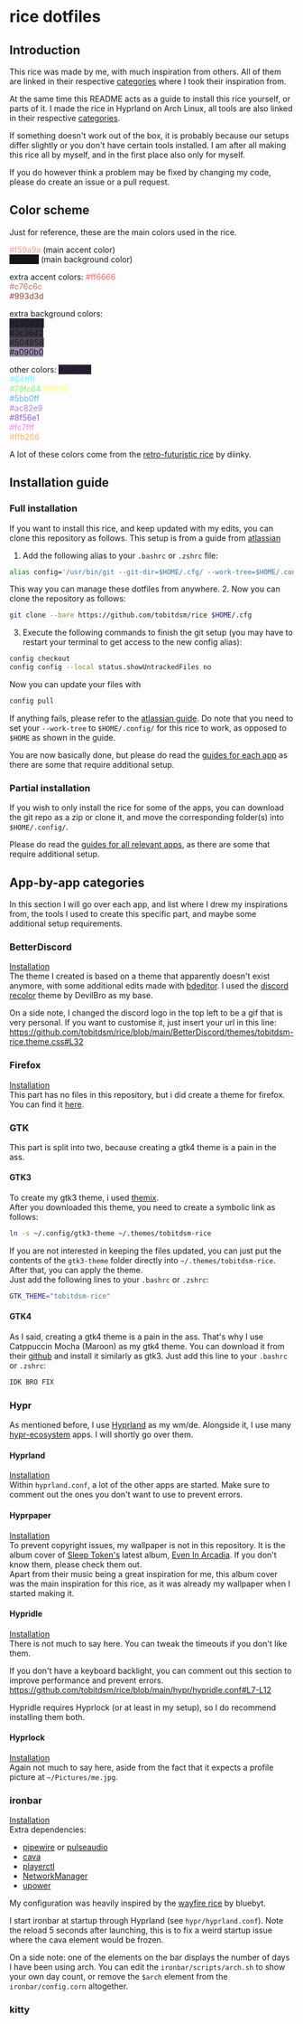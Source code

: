 # rice dotfiles
## Introduction
This rice was made by me, with much inspiration from others. All of them are linked in their respective [categories](#app-by-app-categories) where I took their inspiration from.

At the same time this README acts as a guide to install this rice yourself, or parts of it. I made the rice in Hyprland on Arch Linux, all tools are also linked in their respective [categories](#app-by-app-categories).

If something doesn't work out of the box, it is probably because our setups differ slightly or you don't have certain tools installed. I am after all making this rice all by myself, and in the first place also only for myself.

If you do however think a problem may be fixed by changing my code, please do create an issue or a pull request.

## Color scheme
Just for reference, these are the main colors used in the rice.

<span style="color:#f59a9a">#f59a9a</span> (main accent color)  
<span style="background:#141216">#141216</span> (main background color)

extra accent colors:
<span style="color:#f66">#ff6666</span>  
<span style="color:#C76C6C">#c76c6c</span>  
<span style="color:#993d3d">#993d3d</span>  

extra background colors:  
<span style="background:#282432">#282432</span>  
<span style="background:#3c3642">#3c3642</span>  
<span style="background:#504858">#504858</span>  
<span style="background:#a090b0">#a090b0</span>

other colors:
<span style="background:#2b2135">#2b2135</span>  
<span style="color:#64ffff">#64ffff</span>  
<span style="color:#79fc64">#79fc64</span>
<span style="color:#ffff66">#ffff66</span>  
<span style="color:#5bb0ff">#5bb0ff</span>  
<span style="color:#AC82E9">#ac82e9</span>  
<span style="color:#8F56E1">#8f56e1</span>  
<span style="color:#fc7fff">#fc7fff</span>  
<span style="color:#ffb266">#ffb266</span>

A lot of these colors come from the [retro-futuristic rice](https://github.com/diinki/diinki-retrofuture/tree/main) by diinky.

## Installation guide
### Full installation
If you want to install this rice, and keep updated with my edits, you can clone this repository as follows. This setup is from a guide from [atlassian](https://www.atlassian.com/git/tutorials/dotfiles)

1. Add the following alias to your `.bashrc` or `.zshrc` file:
```bash
alias config='/usr/bin/git --git-dir=$HOME/.cfg/ --work-tree=$HOME/.config/'
```
This way you can manage these dotfiles from anywhere.
2. Now you can clone the repository as follows:
```bash
git clone --bare https://github.com/tobitdsm/rice $HOME/.cfg
```
3. Execute the following commands to finish the git setup (you may have to restart your terminal to get access to the new config alias):
```bash
config checkout
config config --local status.showUntrackedFiles no
```
Now you can update your files with
```bash
config pull
```
If anything fails, please refer to the [atlassian guide](https://www.atlassian.com/git/tutorials/dotfiles). Do note that you need to set your `--work-tree` to `$HOME/.config/` for this rice to work, as opposed to `$HOME` as shown in the guide.

You are now basically done, but please do read the [guides for each app](#app-by-app-categories) as there are some that require additional setup.
### Partial installation
If you wish to only install the rice for some of the apps, you can download the git repo as a zip or clone it, and move the corresponding folder(s) into `$HOME/.config/`.

Please do read the [guides for all relevant apps](#app-by-app-categories), as there are some that require additional setup.

## App-by-app categories
In this section I will go over each app, and list where I drew my inspirations from, the tools I used to create this specific part, and maybe some additional setup requirements.
### BetterDiscord
[Installation](https://betterdiscord.app/)  
The theme I created is based on a theme that apparently doesn't exist anymore, with some additional edits made with [bdeditor](https://bdeditor.dev/). I used the [discord recolor](https://bdeditor.dev/theme/discordrecolor) theme by DevilBro as my base.

On a side note, I changed the discord logo in the top left to be a gif that is very personal. If you want to customise it, just insert your url in this line:
https://github.com/tobitdsm/rice/blob/main/BetterDiscord/themes/tobitdsm-rice.theme.css#L32

### Firefox
[Installation](https://addons.mozilla.org/en-US/firefox/addon/firefox-color/)  
This part has no files in this repository, but i did create a theme for firefox. You can find it [here](https://color.firefox.com/?theme=XQAAAAKCBAAAAAAAAABBqYhm849SCicxcUhA3DJozHnOMuotJJHsei94VjnaKzYAmRnTKRdrN8Xt1Z94zxuyBJi2-pXmGsL3Puqw7t2TbhVJGEHomTgwfjkihoH6ur7c3GSIpxBl47_UbiH27J0Sl5EbbIPOLxqhsldz6VMRkLzFAQFM97o4HX0s2_wkpq2D3HMVagsiT8dFS6cltWk89iITePANf60AJUAdfGT-e4ACbXR4_RXRszwcmoHtf43Jk_9Saigkin3wdlMoclJMRkh9Pi8X9ZDIghKDYaaR0HLpAWVpjHhceS1S9lz5LS_Tmv4KE9Zu12rRY8pl2A63rFpdkvX4INB1dB6-Q8obiyM28CA0jS3-kjpZEB5YzPGgqh4nkjYGQqO_x-oWM0QqxNMOEHrxJUP_t26sd-dBySHP_hS8kmOZgldE3FDyiokJHhcqImbaYcQP2hZh6xSHqyjj5nCX6k4G9L7d4-fKKfi7XZvYyRqDc6wSBjNG6dfoF3Q1zzuwas8Z6ZeTj5otV1K1Ut0xMDWMYdoIQpIaDYhGs7KeiuaL2RU5Jg2c__cz-1k).

### GTK
This part is split into two, because creating a gtk4 theme is a pain in the ass.
#### GTK3
To create my gtk3 theme, i used [themix](https://github.com/themix-project/themix-gui).  
After you downloaded this theme, you need to create a symbolic link as follows:
```bash
ln -s ~/.config/gtk3-theme ~/.themes/tobitdsm-rice
```
If you are not interested in keeping the files updated, you can just put the contents of the `gtk3-theme` folder directly into `~/.themes/tobitdsm-rice`.  
After that, you can apply the theme.  
Just add the following lines to your `.bashrc` or `.zshrc`:
```bash
GTK_THEME="tobitdsm-rice"
```
#### GTK4
As I said, creating a gtk4 theme is a pain in the ass. That's why I use Catppuccin Mocha (Maroon) as my gtk4 theme. You can download it from their [github](https://github.com/catppuccin/gtk) and install it similarly as gtk3. Just add this line to your `.bashrc` or `.zshrc`:
```bash
IDK BRO FIX
```

### Hypr
As mentioned before, I use [Hyprland](https://hypr.land/) as my wm/de. Alongside it, I use many [hypr-ecosystem](https://wiki.hypr.land/Hypr-Ecosystem/) apps. I will shortly go over them.
#### Hyprland
[Installation](https://wiki.hypr.land/Getting-Started/Installation/)  
Within `hyprland.conf`, a lot of the other apps are started. Make sure to comment out the ones you don't want to use to prevent errors.
#### Hyprpaper
[Installation](https://wiki.hypr.land/Hypr-Ecosystem/hyprpaper/)  
To prevent copyright issues, my wallpaper is not in this repository. It is the album cover of [Sleep Token's](https://en.wikipedia.org/wiki/Sleep_Token) latest album, [Even In Arcadia](https://sleeptoken.lnk.to/EvenInArcadia). If you don't know them, please check them out.  
Apart from their music being a great inspiration for me, this album cover was the main inspiration for this rice, as it was already my wallpaper when I started making it.
#### Hypridle
[Installation](https://wiki.hypr.land/Hypr-Ecosystem/hypridle/)  
There is not much to say here. You can tweak the timeouts if you don't like them.

If you don't have a keyboard backlight, you can comment out this section to improve performance and prevent errors.
https://github.com/tobitdsm/rice/blob/main/hypr/hypridle.conf#L7-L12

Hypridle requires Hyprlock (or at least in my setup), so I do recommend installing them both.
#### Hyprlock
[Installation](https://wiki.hypr.land/Hypr-Ecosystem/hyprlock/)  
Again not much to say here, aside from the fact that it expects a profile picture at `~/Pictures/me.jpg`.

### ironbar
[Installation](https://github.com/JakeStanger/ironbar)  
Extra dependencies:
- [pipewire](https://www.pipewire.org/) or [pulseaudio](https://wiki.archlinux.org/title/PulseAudio)
- [cava](https://github.com/karlstav/cava)
- [playerctl](https://github.com/altdesktop/playerctl)
- [NetworkManager](https://www.networkmanager.dev/)
- [upower](https://gitlab.freedesktop.org/upower/upower)

My configuration was heavily inspired by the [wayfire rice](https://github.com/bluebyt/Wayfire-dots) by bluebyt.

I start ironbar at startup through Hyprland (see `hypr/hyprland.conf`). Note the reload 5 seconds after launching, this is to fix a weird startup issue where the cava element would be frozen.

On a side note: one of the elements on the bar displays the number of days I have been using arch. You can edit the `ironbar/scripts/arch.sh` to show your own day count, or remove the `$arch` element from the `ironbar/config.corn` altogether.

### kitty
